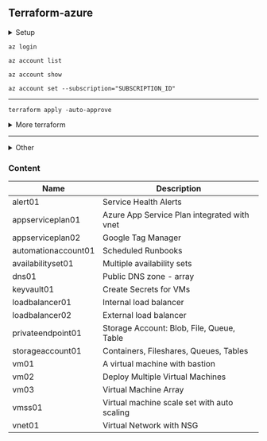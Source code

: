 ## Terraform-azure
<details><summary>Setup</summary>
<p>

1. Install [Azure CLI](https://learn.microsoft.com/en-us/cli/azure/install-azure-cli-windows?tabs=azure-cli)
2. Download [terraform](https://developer.hashicorp.com/terraform/downloads)
3. Modify Environment Variables `rundll32 sysdm.cpl,EditEnvironmentVariables`
4. Install [Terraform Plugin for VS Code](https://marketplace.visualstudio.com/items?itemName=HashiCorp.terraform)
5. Use [Azure Provider](https://registry.terraform.io/providers/hashicorp/azurerm/latest/docs), [AzureAD Provider](https://registry.terraform.io/providers/hashicorp/azuread/latest/docs), [Azapi Provider](https://registry.terraform.io/providers/Azure/azapi/latest/docs)
</p>

</details>

```
az login
```
```
az account list
```
```
az account show
```
```
az account set --subscription="SUBSCRIPTION_ID"
```
----------
```
terraform apply -auto-approve
```
<details><summary>More terraform</summary>
<p>

```
terraform -help
```
```
terraform init 
```
```
terraform validate
```
```
terraform plan
```
```
terraform apply -auto-approve
```
```
terraform workspace show
```
```
terraform destroy
```
```
terraform workspace show
```
```
terraform workspace list
```
```
terraform workspace new dev
```
```
terraform workspace select dev
```

</p>
</details>


----------------
<details><summary>Other</summary>
<p>

```
ssh-keygen -m PEM -t rsa -b 4096 -C "azureuser@myserver" -f terraform-azure.pem 
```
```
icacls.exe terraform-azure.pem /reset
```
```
icacls.exe terraform-azure.pem /grant:r "$($env:username):(r)"
```
```
icacls.exe terraform-azure.pem /inheritance:r
```
</p>
</details>

### Content

| Name | Description | 
|--|--|
| alert01 | Service Health Alerts
| appserviceplan01 | Azure App Service Plan integrated with vnet
| appserviceplan02 | Google Tag Manager 
| automationaccount01 | Scheduled Runbooks 
| availabilityset01 | Multiple availability sets
| dns01 | Public DNS zone - array 
| keyvault01 | Create Secrets for VMs 
| loadbalancer01 | Internal load balancer
| loadbalancer02 | External load balancer
| privateendpoint01 | Storage Account: Blob, File, Queue, Table 
| storageaccount01 | Containers, Fileshares, Queues, Tables 
| vm01 | A virtual machine with bastion
| vm02 | Deploy Multiple Virtual Machines
| vm03 | Virtual Machine Array 
| vmss01 | Virtual machine scale set with auto scaling 
| vnet01 | Virtual Network with NSG

